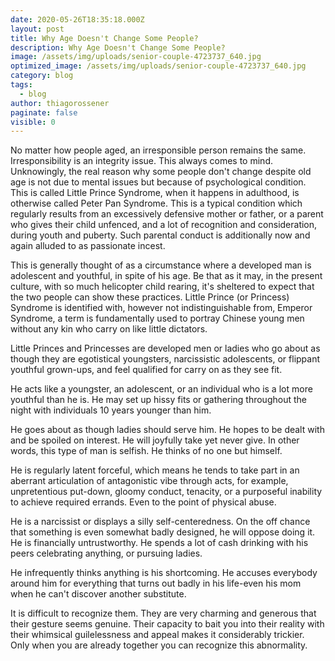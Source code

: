 ```yaml
---
date: 2020-05-26T18:35:18.000Z
layout: post
title: Why Age Doesn't Change Some People?
description: Why Age Doesn't Change Some People?
image: /assets/img/uploads/senior-couple-4723737_640.jpg
optimized_image: /assets/img/uploads/senior-couple-4723737_640.jpg
category: blog
tags:
  - blog
author: thiagorossener
paginate: false
visible: 0
---
```

No matter how people aged, an irresponsible person remains the same. Irresponsibility is an integrity issue. This always comes to mind. Unknowingly, the real reason why some people don't change despite old age is not due to mental issues but because of psychological condition. This is called Little Prince Syndrome, when it happens in adulthood, is otherwise called Peter Pan Syndrome. This is a typical condition which regularly results from an excessively defensive mother or father, or a parent who gives their child unfenced, and a lot of recognition and consideration, during youth and puberty. Such parental conduct is additionally now and again alluded to as passionate incest.


This is generally thought of as a circumstance where a developed man is adolescent and youthful, in spite of his age. Be that as it may, in the present culture, with so much helicopter child rearing, it's sheltered to expect that the two people can show these practices. Little Prince (or Princess) Syndrome is identified with, however not indistinguishable from, Emperor Syndrome, a term is fundamentally used to portray Chinese young men without any kin who carry on like little dictators.

Little Princes and Princesses are developed men or ladies who go about as though they are egotistical youngsters, narcissistic adolescents, or flippant youthful grown-ups, and feel qualified for carry on as they see fit.

He acts like a youngster, an adolescent, or an individual who is a lot more youthful than he is. He may set up hissy fits or gathering throughout the night with individuals 10 years younger than him.

He goes about as though ladies should serve him. He hopes to be dealt with and be spoiled on interest. He will joyfully take yet never give. In other words, this type of man is selfish. He thinks of no one but himself.

He is regularly latent forceful, which means he tends to take part in an aberrant articulation of antagonistic vibe through acts, for example, unpretentious put-down, gloomy conduct, tenacity, or a purposeful inability to achieve required errands. Even to the point of physical abuse.

He is a narcissist or displays a silly self-centeredness. On the off chance that something is even somewhat badly designed, he will oppose doing it. He is financially untrustworthy. He spends a lot of cash drinking with his peers celebrating anything, or pursuing ladies.

He infrequently thinks anything is his shortcoming. He accuses everybody around him for everything that turns out badly in his life-even his mom when he can't discover another substitute.

It is difficult to recognize them. They are very charming and generous that their gesture seems genuine. Their capacity to bait you into their reality with their whimsical guilelessness and appeal makes it considerably trickier. Only when you are already together you can recognize this abnormality.